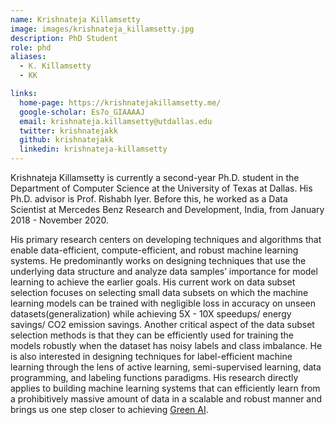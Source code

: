 ```yaml
---
name: Krishnateja Killamsetty 
image: images/krishnateja_killamsetty.jpg
description: PhD Student
role: phd
aliases:
  - K. Killamsetty
  - KK

links:
  home-page: https://krishnatejakillamsetty.me/
  google-scholar: Es7o_GIAAAAJ
  email: krishnateja.killamsetty@utdallas.edu
  twitter: krishnatejakk
  github: krishnatejakk
  linkedin: krishnateja-killamsetty
---
```


Krishnateja Killamsetty is currently a second-year Ph.D. student in the Department of Computer Science at the University of Texas at Dallas. His Ph.D. advisor is Prof. Rishabh Iyer. Before this, he worked as a Data Scientist at Mercedes Benz Research and Development, India, from January 2018 - November 2020.

His primary research centers on developing techniques and algorithms that enable data-efficient, compute-efficient, and robust machine learning systems. He predominantly works on designing techniques that use the underlying data structure and analyze data samples’ importance for model learning to achieve the earlier goals. His current work on data subset selection focuses on selecting small data subsets on which the machine learning models can be trained with negligible loss in accuracy on unseen datasets(generalization) while achieving 5X - 10X speedups/ energy savings/ CO2 emission savings. Another critical aspect of the data subset selection methods is that they can be efficiently used for training the models robustly when the dataset has noisy labels and class imbalance. He is also interested in designing techniques for label-efficient machine learning through the lens of active learning, semi-supervised learning, data programming, and labeling functions paradigms. His research directly applies to building machine learning systems that can efficiently learn from a prohibitively massive amount of data in a scalable and robust manner and brings us one step closer to achieving [Green AI](https://cacm.acm.org/magazines/2020/12/248800-green-ai/fulltext).


